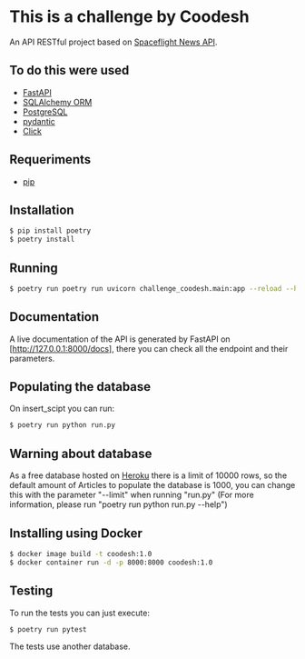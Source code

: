 # This is a challenge by Coodesh

An API RESTful project based on [Spaceflight News API].

## To do this were used

- [FastAPI](https://fastapi.tiangolo.com/)
- [SQLAlchemy ORM](https://docs.sqlalchemy.org/en/14/orm/)
- [PostgreSQL](https://www.postgresql.org/)
- [pydantic](https://pydantic-docs.helpmanual.io/)
- [Click](https://click.palletsprojects.com/en/8.0.x/)

## Requeriments
- [pip][pip-installation]

## Installation
```bash
$ pip install poetry
$ poetry install
```
## Running
```bash
$ poetry run poetry run uvicorn challenge_coodesh.main:app --reload --host 0.0.0.0
```
## Documentation
A live documentation of the API is generated by FastAPI on [http://127.0.0.1:8000/docs], there you can check all the endpoint and their parameters.

## Populating the database
On insert_scipt you can run:
```bash
$ poetry run python run.py
```
## Warning about database
As a free database hosted on [Heroku] there is a limit of 10000 rows, so the default amount of Articles to populate the database is 1000, you can change this with the parameter "--limit" when running "run.py" (For more information, please run "poetry run python run.py --help")

## Installing using Docker
```bash
$ docker image build -t coodesh:1.0
$ docker container run -d -p 8000:8000 coodesh:1.0
```

## Testing
To run the tests you can just execute:
```bash
$ poetry run pytest
```
The tests use another database.




[Spaceflight News API]: https://api.spaceflightnewsapi.net/v3/documentation
[FastAPI]:https://fastapi.tiangolo.com/
[SQLAlchemy ORM]: https://docs.sqlalchemy.org/en/14/orm/
[PostgreSQL]: https://www.postgresql.org/
[pip-installation]: https://pip.pypa.io/en/stable/cli/pip_install/
[http://127.0.0.1:8000/docs]: http://127.0.0.1:8000/docs
[Heroku]: https://www.heroku.com/
[http://172.17.0.4:8000]: http://172.17.0.4:8000

